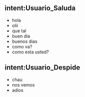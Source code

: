 ## intent:Usuario_Saluda

- hola
- olii
- que tal
- buen dia
- buenos dias
- como va?
- como esta usted?

## intent:Usuario_Despide

- chau
- nos vemos
- adios
